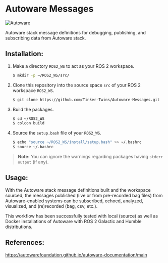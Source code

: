 # Autoware Messages

![Autoware](https://user-images.githubusercontent.com/63835446/158918717-58d6deaf-93fb-47f9-891d-e242b02cba7b.png)

Autoware stack message definitions for debugging, publishing, and subscribing data from Autoware stack.

## Installation:
1. Make a directory `ROS2_WS` to act as your ROS 2 workspace.
    ```bash
    $ mkdir -p ~/ROS2_WS/src/
    ```
2. Clone this repository into the source space `src` of your ROS 2 workspace `ROS2_WS`.
    ```bash
    $ git clone https://github.com/Tinker-Twins/Autoware-Messages.git
    ```
3. Build the packages.
    ```bash
    $ cd ~/ROS2_WS
    $ colcon build
    ```
4. Source the `setup.bash` file of your `ROS2_WS`.
    ```bash
    $ echo "source ~/ROS2_WS/install/setup.bash" >> ~/.bashrc
    $ source ~/.bashrc
    ```

> **Note:** You can ignore the warnings regarding packages having `stderr output` (if any).

## Usage:
With the Autoware stack message definitions built and the workspace sourced, the messages published (live or from pre-recorded bag files) from Autoware-enabled systems can be subscribed, echoed, analyzed, visualized, and (re)recorded (bag, csv, etc.).

This workflow has been successfully tested with local (source) as well as Docker installations of Autoware with ROS 2 Galactic and Humble distributions.

## References:
https://autowarefoundation.github.io/autoware-documentation/main
